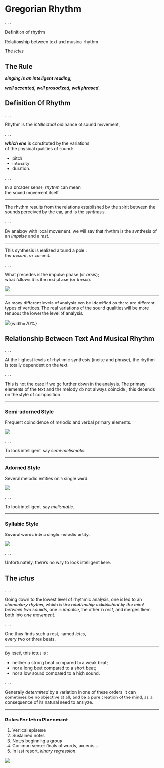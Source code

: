 # Gregorian Rhythm

. . .

Definition of rhythm

Relationship between text and musical rhythm

The *ictus*

## The Rule

***singing is an intelligent reading,***

***well accented, well prosodized, well phrased.***

## Definition Of Rhythm

. . .

Rhythm is the *intellectual* ordinance of sound movement,

. . .

***which one*** is constituted by the variations \
of the physical qualities of sound:

- pitch
- intensity
- duration.

. . .

In a broader sense, *rhythm* can mean \
the sound movement itself.

------

The rhythm results from the
relations established by the spirit between the sounds perceived
by the ear, and is the *synthesis*.

. . .

By analogy with local movement, we will say that rhythm
is the synthesis of an *impulse* and a *rest*.

------

This synthesis is realized around a pole : \
the *accent*, or summit.

. . .

What precedes is the impulse phase (or *arsis*); \
what follows it is the rest phase (or *thesis*).

![](img/AveMaria.avif)

------

As many different levels of analysis can be identified
as there are different types of vertices.
The real variations of the sound qualities will be more tenuous
the lower the level of analysis.

![](img/rythme.avif){width=70%}

## Relationship Between Text And Musical Rhythm

. . .

At the highest levels of rhythmic synthesis (incise and phrase),
the rhythm is totally dependent on the text.

. . .

This is not the case if we go further down in the analysis.
The primary elements of the text and the melody do not
always coincide ; this depends on the style of composition.

------

### Semi-adorned Style

Frequent coincidence of melodic and verbal primary elements.

![](img/DaPacem.avif)

. . .

To look intelligent, say *semi-melismatic*.

------

### Adorned Style

Several melodic entities on a single word.

![](img/Ave.avif)

. . .

To look intelligent, say *melismatic*.

------

### Syllabic Style

Several words into a single melodic entity.

![](img/AveMaria.avif)

. . .

Unfortunately, there’s no way to look intelligent here.

## The *Ictus*

. . .

Going down to the lowest level of rhythmic analysis, one is led to an
*elementary rhythm*, which is the *relationship established by the mind between
two sounds*, one in *impulse*, the other in *rest*, and merges them both into
*one movement*.

. . .

One thus finds such a rest, named *ictus*, \
every two or three beats.

------

By itself, this ictus is :

- neither a strong beat compared to a weak beat;
- nor a long beat compared to a short beat;
- nor a low sound compared to a high sound.

. . .

Generally *determined* by a variation in one of these orders,
it can sometimes be no objective at all, and be a pure creation of the mind,
as a consequence of its natural need to analyze.

------

### Rules For Ictus Placement

1. Vertical episeme
2. Sustained notes
3. Notes beginning a group
4. Common sense: finals of words, accents…
5. In last resort, *binary regression*.

![](img/ictus.avif)